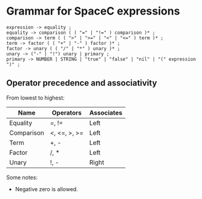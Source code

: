 # Grammar for SpaceC expressions

```
expression -> equality ;
equality -> comparison ( ( "=" | "!=" ) comparison )* ;
comparison -> term ( ( ">" | ">=" | "<" | "<=" ) term )* ;
term -> factor ( ( "+" | "-" ) factor )* ;
factor -> unary ( ( "/" | "*" ) unary )* ;
unary -> ("-" | "!") unary | primary ;
primary -> NUMBER | STRING | "true" | "false" | "nil" | "(" expression ")" ;
```

## Operator precedence and associativity

From lowest to highest:

Name | Operators | Associates
|----|-----------|-----------|
| Equality| =, != | Left |
| Comparison | <, <=, >, >= | Left|
| Term | +, - | Left |
| Factor | /, * | Left |
| Unary | !, - | Right |

Some notes:

- Negative zero is allowed.